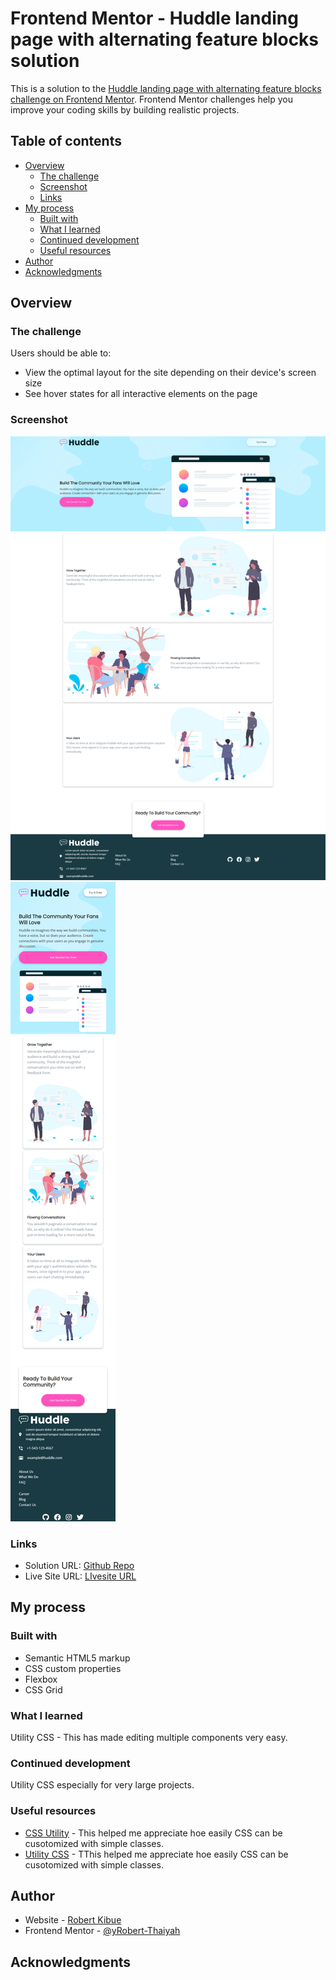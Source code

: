 # Frontend Mentor - Huddle landing page with alternating feature blocks solution

This is a solution to the [Huddle landing page with alternating feature blocks challenge on Frontend Mentor](https://www.frontendmentor.io/challenges/huddle-landing-page-with-alternating-feature-blocks-5ca5f5981e82137ec91a5100). Frontend Mentor challenges help you improve your coding skills by building realistic projects. 

## Table of contents

- [Overview](#overview)
  - [The challenge](#the-challenge)
  - [Screenshot](#screenshot)
  - [Links](#links)
- [My process](#my-process)
  - [Built with](#built-with)
  - [What I learned](#what-i-learned)
  - [Continued development](#continued-development)
  - [Useful resources](#useful-resources)
- [Author](#author)
- [Acknowledgments](#acknowledgments)


## Overview

### The challenge

Users should be able to:

- View the optimal layout for the site depending on their device's screen size
- See hover states for all interactive elements on the page

### Screenshot

![](./images/screenshot%20desktop.png)
![](./images/screenshot%20mobile.png)

### Links

- Solution URL: [Github Repo](https://github.com/Robert-Thaiyah/huddle-landing-page-with-alternating-feature-blocks)
- Live Site URL: [LIvesite URL](https://robert-thaiyah.github.io/huddle-landing-page-with-alternating-feature-blocks/)

## My process

### Built with

- Semantic HTML5 markup
- CSS custom properties
- Flexbox
- CSS Grid

### What I learned

Utility CSS - This has made editing multiple components very easy. 

### Continued development

Utility CSS especially for very large projects. 

### Useful resources

- [CSS Utility](https://blog.logrocket.com/css-utility-classes-library-extendable-styles/) - This helped me appreciate hoe easily CSS can be cusotomized with simple classes.
- [Utility CSS](https://css-irl.info/a-year-of-utility-classes/#:~:text=Utility%20classes%20are%20CSS%20class%20names%20that%20serve,with%20well-established%20methodologies%20such%20as%20BEM%20and%20ITCSS.) - TThis helped me appreciate hoe easily CSS can be cusotomized with simple classes.

## Author

- Website - [Robert Kibue](https://github.com/Robert-Thaiyah)
- Frontend Mentor - [@yRobert-Thaiyah](https://www.frontendmentor.io/profile/Robert-Thaiyah)


## Acknowledgments

